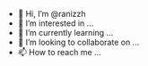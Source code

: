 - 👋 Hi, I’m @ranizzh
- 👀 I’m interested in ...
- 🌱 I’m currently learning ...
- 💞️ I’m looking to collaborate on ...
- 📫 How to reach me ...

<!---
ranizzh/ranizzh is a ✨ special ✨ repository because its `README.md` (this file) appears on your GitHub profile.
You can click the Preview link to take a look at your changes.
--->
